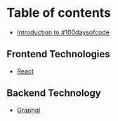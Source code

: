 # Table of contents

* [Introduction to \#100daysofcode](README.md)

## Frontend Technologies

* [React](frontend-technologies/react.md)

## Backend Technology

* [Graphql](backend-technology/graphql.md)

